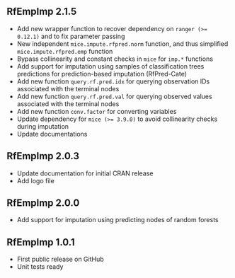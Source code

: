 ## RfEmpImp 2.1.5
* Add new wrapper function to recover dependency on `ranger (>= 0.12.1)` and
to fix parameter passing
* New independent `mice.impute.rfpred.norm` function, and thus simplified
`mice.impute.rfpred.emp` function
* Bypass collinearity and constant checks in `mice` for `imp.*` functions
* Add support for imputation using samples of classification trees predictions
for prediction-based imputation (RfPred-Cate)
* Add new function `query.rf.pred.idx` for querying observation IDs associated
with the terminal nodes
* Add new function `query.rf.pred.val` for querying observed values associated
with the terminal nodes
* Add new function `conv.factor` for converting variables
* Update dependency for `mice (>= 3.9.0)` to avoid collinearity checks during
imputation
* Update documentations

## RfEmpImp 2.0.3
* Update documentation for initial CRAN release
* Add logo file

## RfEmpImp 2.0.0
* Add support for imputation using predicting nodes of random forests

## RfEmpImp 1.0.1
* First public release on GitHub
* Unit tests ready
